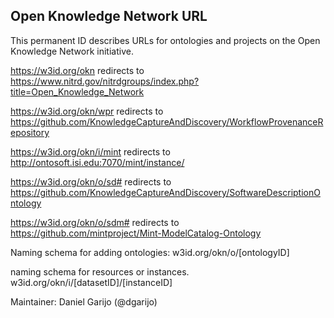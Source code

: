 ## Open Knowledge Network URL

This permanent ID describes URLs for ontologies and projects on the Open Knowledge Network initiative.

https://w3id.org/okn redirects to https://www.nitrd.gov/nitrdgroups/index.php?title=Open_Knowledge_Network

https://w3id.org/okn/wpr redirects to https://github.com/KnowledgeCaptureAndDiscovery/WorkflowProvenanceRepository

https://w3id.org/okn/i/mint redirects to http://ontosoft.isi.edu:7070/mint/instance/

https://w3id.org/okn/o/sd# redirects to https://github.com/KnowledgeCaptureAndDiscovery/SoftwareDescriptionOntology

https://w3id.org/okn/o/sdm# redirects to https://github.com/mintproject/Mint-ModelCatalog-Ontology

Naming schema for adding ontologies:
w3id.org/okn/o/[ontologyID]

naming schema for resources or instances.
w3id.org/okn/i/[datasetID]/[instanceID]


Maintainer: Daniel Garijo (@dgarijo) 



